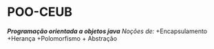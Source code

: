 # POO-CEUB
___Programação orientada a objetos java___
*Noções de:*
+Encapsulamento +Herança +Polomorfismo + Abstração

